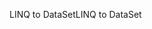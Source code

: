 <span data-ttu-id="b4edf-101">LINQ to DataSet</span><span class="sxs-lookup"><span data-stu-id="b4edf-101">LINQ to DataSet</span></span>